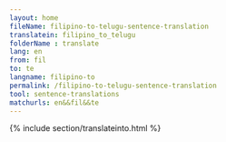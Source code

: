 ```yaml
---
layout: home
fileName: filipino-to-telugu-sentence-translation
translatein: filipino_to_telugu
folderName : translate
lang: en
from: fil
to: te
langname: filipino-to
permalink: /filipino-to-telugu-sentence-translation
tool: sentence-translations
matchurls: en&&fil&&te
---
```

{% include section/translateinto.html %}

